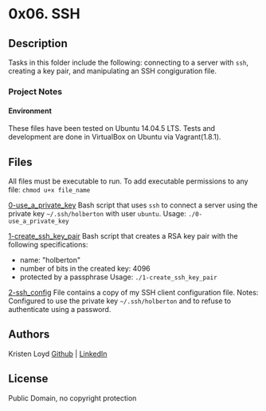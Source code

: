 # 0x06. SSH

## Description
Tasks in this folder include the following: connecting to a server with `ssh`, creating a key pair, and manipulating an SSH congiguration file.

### Project Notes
#### Environment
These files have been tested on Ubuntu 14.04.5 LTS.
Tests and development are done in VirtualBox on Ubuntu via Vagrant(1.8.1).

## Files
All files must be executable to run. To add executable permissions to any file: `chmod u+x file_name`

[0-use_a_private_key](0-use_a_private_key)
Bash script that uses `ssh` to connect a server using the private key `~/.ssh/holberton` with user `ubuntu`.
Usage: `./0-use_a_private_key`

[1-create_ssh_key_pair](1-create_ssh_key_pair)
Bash script that creates a RSA key pair with the following specifications:
- name: "holberton"
- number of bits in the created key: 4096
- protected by a passphrase
Usage: `./1-create_ssh_key_pair`

[2-ssh_config](2-ssh_config)
File contains a copy of my SSH client configuration file.
Notes: Configured to use the private key `~/.ssh/holberton` and to refuse to authenticate using a password.

## Authors
Kristen Loyd        [Github](https://github.com/KRLoyd) |  [LinkedIn](https://www.linkedin.com/in/kristen-loyd-34984a92)

## License
Public Domain, no copyright protection
